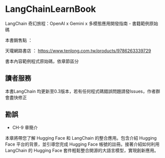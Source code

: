 # LangChainLearnBook
LangChain 奇幻旅程：OpenAI x Gemini x 多模態應用開發指南 - 書籍範例原始碼

本書銷售點 ：

天瓏網路書店 ： https://www.tenlong.com.tw/products/9786263339729

書本內容範例程式原始碼，依章節區分

## 讀者服務
本書LangChain 均更新至0.3版本，若有任何程式碼錯誤問題請發Issues，作者群會盡快修正

## 勘誤
- CH-9 章簡介

本章將帶您了解 Hugging Face 和 LangChain 的整合應用。包含介紹 Hugging Face 平台的背景，並引導您完成 Hugging Face 帳號的註冊。接著介紹如何利用 LangChain 的 Hugging Face 套件輕鬆整合開源的大語言模型，實現創新應用。
